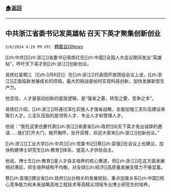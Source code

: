 ###  [:house:返回](README.md)
---


## 中共浙江省委书记发英雄帖 召天下英才聚集创新创业
`3/6/2024 4:19 PM UTC ` [轉載自GNews](https://gnews.org/articles/2371256)

[[zh:中共]][[zh:浙江]]省委书记易炼红在[[zh:中国]]全国人大会议期间发出“英雄帖”，呼吁天下英才到[[zh:浙江]]创新创业。

易炼红星期三（[[zh:3月6日]]）在[[zh:浙江]]代表团开放团组会议上说，[[zh:浙江]]正面临新发展成长的烦恼，最大的挑战是如何实现科技创新，加快发展新型生产力。

他坚信，人才是驱动创新的底层逻辑，是“强省之基、转型之要、竞争之本”。

易炼红介绍，[[zh:浙江]]将通过深化实施人才强省战略，全面加强三支队伍建设来吸引人才。三支队伍指的是领导人才、专业人才和管理人才。

他说：“我在这里也要代表[[zh:浙江]]省委省[[zh:政府]]向天下英才发出诚挚的邀请……我们打开大门，敞开胸怀，张开双臂，欢迎大家来[[zh:浙江]]创新创业。”

[[zh:浙江]]工业大学[[zh:中共]][[zh:党委书记]]蔡[[zh:袁强]]在会议上也建议，加快构建博士研究生[[zh:教育]]体系，提高人才供给自主。

他说，博士生[[zh:教育]]是人才自主培养的核心赛道，但[[zh:浙江]]在这方面发展相对滞后，师生培养结构不均衡，对全球[[zh:经济]]高质量发展支撑力不够显着。

蔡[[zh:袁强]]建议省[[zh:政府]]出台相关的发展规划，重点加强关系[[zh:中国]]核心竞争能力和未来战略高地工程技术等高精尖领域专业博士研究生的培养。
